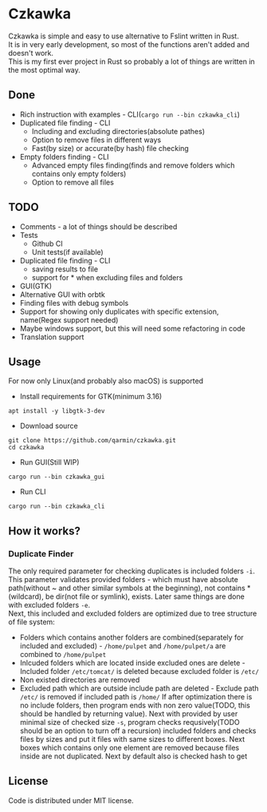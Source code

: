 # Czkawka
Czkawka is simple and easy to use alternative to Fslint written in Rust.  
It is in very early development, so most of the functions aren't added and doesn't work.  
This is my first ever project in Rust so probably a lot of things are written in the most optimal way.

## Done
- Rich instruction with examples - CLI(`cargo run --bin czkawka_cli`)
- Duplicated file finding - CLI
  - Including and excluding directories(absolute pathes)
  - Option to remove files in different ways
  - Fast(by size) or accurate(by hash) file checking
- Empty folders finding - CLI
  - Advanced empty files finding(finds and remove folders which contains only empty folders)
  - Option to remove all files

## TODO
- Comments - a lot of things should be described
- Tests
  - Github CI
  - Unit tests(if available)
- Duplicated file finding - CLI
  - saving results to file
  - support for * when excluding files and folders
- GUI(GTK)
- Alternative GUI with orbtk
- Finding files with debug symbols
- Support for showing only duplicates with specific extension, name(Regex support needed)
- Maybe windows support, but this will need some refactoring in code
- Translation support

## Usage
For now only Linux(and probably also macOS) is supported
- Install requirements for GTK(minimum 3.16)
```
apt install -y libgtk-3-dev
```
- Download source
```
git clone https://github.com/qarmin/czkawka.git
cd czkawka
```
- Run GUI(Still WIP)
```
cargo run --bin czkawka_gui
```
- Run CLI
```
cargo run --bin czkawka_cli
```

## How it works?
### Duplicate Finder
The only required parameter for checking duplicates is included folders `-i`. This parameter validates provided folders - which must have absolute path(without ~ and other similar symbols at the beginning),  not contains *(wildcard), be dir(not file or symlink), exists. Later same things are done with excluded folders `-e`.  
Next, this included and excluded folders are optimized due to tree structure of file system:
- Folders which contains another folders are combined(separately for included and excluded) - `/home/pulpet` and `/home/pulpet/a` are combined to `/home/pulpet`
- Inlcuded folders which are located inside excluded ones are delete - Included folder `/etc/tomcat/` is deleted because excluded folder is `/etc/`
- Non existed directories are removed
- Excluded path which are outside include path are deleted - Exclude path `/etc/` is removed if included path is `/home/`
If after optimization there is no include folders, then program ends with non zero value(TODO, this should be handled by returning value).
Next with provided by user minimal size of checked size `-s`, program checks requsively(TODO should be an option to turn off a recursion)  included folders and checks files by sizes and put it files with same sizes to different boxes. 
Next boxes which contains only one element are removed because files inside are not duplicated.
Next by default also is checked hash to get 

## License
Code is distributed under MIT license.
